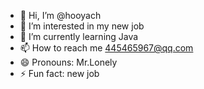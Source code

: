 - 👋 Hi, I’m @hooyach
- 👀 I’m interested in my new job
- 🌱 I’m currently learning Java
- 📫 How to reach me 445465967@qq.com
- 😄 Pronouns: Mr.Lonely
- ⚡ Fun fact: new job

<!---
hooyach/hooyach is a ✨ special ✨ repository because its `README.md` (this file) appears on your GitHub profile.
You can click the Preview link to take a look at your changes.
--->
